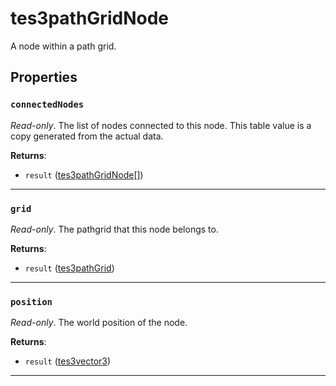 # tes3pathGridNode
<div class="search_terms" style="display: none">tes3pathgridnode, pathgridnode</div>

<!---
	This file is autogenerated. Do not edit this file manually. Your changes will be ignored.
	More information: https://github.com/MWSE/MWSE/tree/master/docs
-->

A node within a path grid.

## Properties

### `connectedNodes`
<div class="search_terms" style="display: none">connectednodes</div>

*Read-only*. The list of nodes connected to this node. This table value is a copy generated from the actual data.

**Returns**:

* `result` ([tes3pathGridNode](../../types/tes3pathGridNode)[])

***

### `grid`
<div class="search_terms" style="display: none">grid</div>

*Read-only*. The pathgrid that this node belongs to.

**Returns**:

* `result` ([tes3pathGrid](../../types/tes3pathGrid))

***

### `position`
<div class="search_terms" style="display: none">position</div>

*Read-only*. The world position of the node.

**Returns**:

* `result` ([tes3vector3](../../types/tes3vector3))

***

